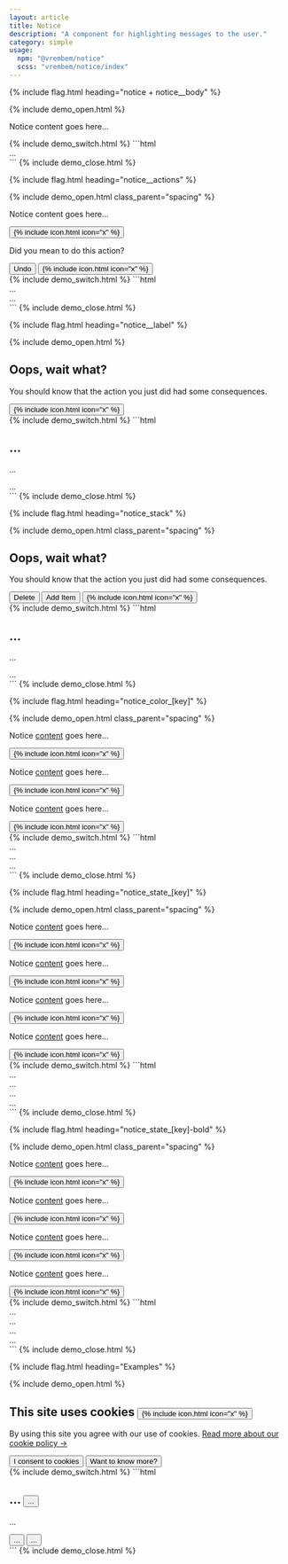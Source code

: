 ```yaml
---
layout: article
title: Notice
description: "A component for highlighting messages to the user."
category: simple
usage:
  npm: "@vrembem/notice"
  scss: "vrembem/notice/index"
---
```


{% include flag.html heading="notice + notice__body" %}

{% include demo_open.html %}
<div class="notice">
  <div class="notice__body">
    <p>Notice content goes here...</p>
  </div>
</div>
{% include demo_switch.html %}
```html
<div class="notice">
  <div class="notice__body">
    ...
  </div>
</div>
```
{% include demo_close.html %}

{% include flag.html heading="notice__actions" %}

{% include demo_open.html class_parent="spacing" %}
<div class="notice" data-dismissible>
  <div class="notice__body">
    <p>Notice content goes here...</p>
  </div>
  <div class="notice__actions">
    <button class="notice__dismiss icon-action" data-dismiss>
      {% include icon.html icon="x" %}
    </button>
  </div>
</div>

<div class="notice" data-dismissible>
  <div class="notice__body">
    <p>Did you mean to do this action?</p>
  </div>
  <div class="notice__actions">
    <button class="button button_size_sm">
      Undo
    </button>
    <button class="button button_size_sm button_icon" data-dismiss>
      {% include icon.html icon="x" %}
    </button>
  </div>
</div>
{% include demo_switch.html %}
```html
<div class="notice">
  <div class="notice__body">
    ...
  </div>
  <div class="notice__actions">
    ...
  </div>
</div>
```
{% include demo_close.html %}

{% include flag.html heading="notice__label" %}

{% include demo_open.html %}
<div class="notice flex_align_start" data-dismissible>
  <div class="notice__body spacing_sm">
    <h2 class="notice__label">Oops, wait what?</h2>
    <p>You should know that the action you just did had some consequences.</p>
  </div>
  <div class="notice__actions">
    <button class="icon-action" data-dismiss>
      {% include icon.html icon="x" %}
    </button>
  </div>
</div>
{% include demo_switch.html %}
```html
<div class="notice flex_align_start">
  <div class="notice__body">
    <h2 class="notice__label">...</h2>
    <p>...</p>
  </div>
  <div class="notice__actions">
    ...
  </div>
</div>
```
{% include demo_close.html %}

{% include flag.html heading="notice_stack" %}

{% include demo_open.html class_parent="spacing" %}
<div class="notice notice_stack" data-dismissible>
  <div class="notice__body spacing_sm">
    <h2 class="notice__label">Oops, wait what?</h2>
    <p>You should know that the action you just did had some consequences.</p>
  </div>
  <div class="notice__actions">
    <button class="button">
      Delete
    </button>
    <button class="button">
      Add Item
    </button>
    <button class="button button_color_subtle button_icon" data-dismiss>
      {% include icon.html icon="x" %}
    </button>
  </div>
</div>
{% include demo_switch.html %}
```html
<div class="notice notice_stack" data-dismissible>
  <div class="notice__body spacing_sm">
    <h2 class="notice__label">...</h2>
    <p>...</p>
  </div>
  <div class="notice__actions">
    ...
  </div>
</div>
```
{% include demo_close.html %}

{% include flag.html heading="notice_color_[key]" %}

{% include demo_open.html class_parent="spacing" %}
<div class="notice notice_color_primary" data-dismissible>
  <div class="notice__body">
    <p>Notice <a href="#">content</a> goes here...</p>
  </div>
  <div class="notice__actions">
    <button class="icon-action" data-dismiss>
      {% include icon.html icon="x" %}
    </button>
  </div>
</div>

<div class="notice notice_color_secondary" data-dismissible>
  <div class="notice__body">
    <p>Notice <a href="#">content</a> goes here...</p>
  </div>
  <div class="notice__actions">
    <button class="icon-action" data-dismiss>
      {% include icon.html icon="x" %}
    </button>
  </div>
</div>

<div class="notice notice_color_dark" data-dismissible>
  <div class="notice__body">
    <p>Notice <a href="#">content</a> goes here...</p>
  </div>
  <div class="notice__actions">
    <button class="icon-action" data-dismiss>
      {% include icon.html icon="x" %}
    </button>
  </div>
</div>
{% include demo_switch.html %}
```html
<div class="notice notice_state_primary">...</div>
<div class="notice notice_state_secondary">...</div>
<div class="notice notice_state_dark">...</div>
```
{% include demo_close.html %}

{% include flag.html heading="notice_state_[key]" %}

{% include demo_open.html class_parent="spacing" %}
<div class="notice notice_state_info" data-dismissible>
  <div class="notice__body">
    <p>Notice <a href="#">content</a> goes here...</p>
  </div>
  <div class="notice__actions">
    <button class="flex" data-dismiss>
      {% include icon.html icon="x" %}
    </button>
  </div>
</div>

<div class="notice notice_state_success" data-dismissible>
  <div class="notice__body">
    <p>Notice <a href="#">content</a> goes here...</p>
  </div>
  <div class="notice__actions">
    <button class="flex" data-dismiss>
      {% include icon.html icon="x" %}
    </button>
  </div>
</div>

<div class="notice notice_state_caution" data-dismissible>
  <div class="notice__body">
    <p>Notice <a href="#">content</a> goes here...</p>
  </div>
  <div class="notice__actions">
    <button class="flex" data-dismiss>
      {% include icon.html icon="x" %}
    </button>
  </div>
</div>

<div class="notice notice_state_danger" data-dismissible>
  <div class="notice__body">
    <p>Notice <a href="#">content</a> goes here...</p>
  </div>
  <div class="notice__actions">
    <button class="flex" data-dismiss>
      {% include icon.html icon="x" %}
    </button>
  </div>
</div>
{% include demo_switch.html %}
```html
<div class="notice notice_state_info">...</div>
<div class="notice notice_state_success">...</div>
<div class="notice notice_state_caution">...</div>
<div class="notice notice_state_danger">...</div>
```
{% include demo_close.html %}

{% include flag.html heading="notice_state_[key]-bold" %}

{% include demo_open.html class_parent="spacing" %}
<div class="notice notice_state_info-bold" data-dismissible>
  <div class="notice__body">
    <p>Notice <a href="#">content</a> goes here...</p>
  </div>
  <div class="notice__actions">
    <button class="flex" data-dismiss>
      {% include icon.html icon="x" %}
    </button>
  </div>
</div>

<div class="notice notice_state_success-bold" data-dismissible>
  <div class="notice__body">
    <p>Notice <a href="#">content</a> goes here...</p>
  </div>
  <div class="notice__actions">
    <button class="flex" data-dismiss>
      {% include icon.html icon="x" %}
    </button>
  </div>
</div>

<div class="notice notice_state_caution-bold" data-dismissible>
  <div class="notice__body">
    <p>Notice <a href="#">content</a> goes here...</p>
  </div>
  <div class="notice__actions">
    <button class="flex" data-dismiss>
      {% include icon.html icon="x" %}
    </button>
  </div>
</div>

<div class="notice notice_state_danger-bold" data-dismissible>
  <div class="notice__body">
    <p>Notice <a href="#">content</a> goes here...</p>
  </div>
  <div class="notice__actions">
    <button class="flex" data-dismiss>
      {% include icon.html icon="x" %}
    </button>
  </div>
</div>
{% include demo_switch.html %}
```html
<div class="notice notice_state_info-bold">...</div>
<div class="notice notice_state_success-bold">...</div>
<div class="notice notice_state_caution-bold">...</div>
<div class="notice notice_state_danger-bold">...</div>
```
{% include demo_close.html %}

{% include flag.html heading="Examples" %}

{% include demo_open.html %}
<div class="notice notice_stack notice_color_dark elevate_16dp" data-dismissible>
  <div class="notice__body margin_bottom_lg spacing_sm">
    <h2 class="notice__label flex">
      <span class="flex_grow_1">This site uses cookies</span>
      <button class="icon-action icon-action_invert icon-action_color_subtle" data-dismiss>
        {% include icon.html icon="x" %}
      </button>
    </h2>
    <p>By using this site you agree with our use of cookies. <a class="link" href="#">Read more about our cookie policy &rarr;</a></p>
  </div>
  <div class="notice__body">
    <div class="button-group button-group_full button-group_wrap">
      <button class="button button_invert">
        I consent to cookies
      </button>
      <button class="button button_invert">
        Want to know more?
      </button>
    </div>
  </div>
</div>
{% include demo_switch.html %}
```html
<div class="notice notice_stack notice_color_dark elevate_16dp" data-dismissible>
  <div class="notice__body margin_bottom_lg spacing_sm">
    <h2 class="notice__label flex">
      <span class="flex_grow_1">...</span>
      <button class="icon-action icon-action_invert icon-action_color_subtle" data-dismiss>
        ...
      </button>
    </h2>
    <p>...</p>
  </div>
  <div class="notice__body">
    <div class="button-group button-group_full button-group_wrap">
      <button class="button button_invert">
        ...
      </button>
      <button class="button button_invert">
        ...
      </button>
    </div>
  </div>
</div>
```
{% include demo_close.html %}
